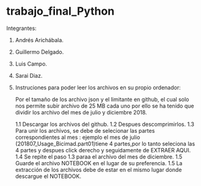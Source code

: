 # trabajo_final_Python

Integrantes:
  1. Andrés Arichábala.
  2. Guillermo Delgado.
  3. Luis Campo.
  4. Sarai Diaz.
  
 1. Instruciones para poder leer los archivos en su propio ordenador:
 
      Por el tamaño de los archivo json y el limitante en github, el cual solo nos permite subir archivo de 25 MB cada uno por ello se ha tenido
      que dividir los archivo del mes de julio y diciembre 2018.
      
      1.1 Descargar los archivos del github.
      1.2 Despues descomprimirlos.
      1.3 Para unir los archivos, se debe de selecionar las partes correspondientes al mes : ejemplo 
          el mes de julio (201807_Usage_Bicimad.part01)tiene 4 partes,por lo tanto seleciona las 4 partes
          y despues click derecho y seguidamente de EXTRAER AQUI.
      1.4 Se repite el paso 1.3 paraa el archivo del mes de diciembre.
      1.5 Guarde el archivo NOTEBOOK en el lugar de su preferencia.
      1.5 La extracción de los archivos debe de estar en el mismo lugar donde descargue el NOTEBOOK.
